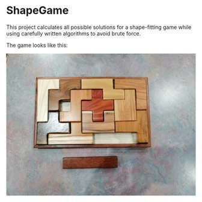 # ShapeGame
This project calculates all possible solutions for a shape-fitting game while using carefully written algorithms to avoid brute force.


The game looks like this:

![Shape Game Image](/images/shapeGameImage.jpg)
